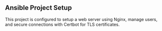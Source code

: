 ## Ansible Project Setup

This project is configured to setup a web server using Nginx, manage users, and secure connections with Certbot for TLS certificates.
